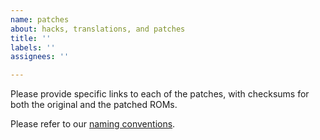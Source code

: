 ```yaml
---
name: patches
about: hacks, translations, and patches
title: ''
labels: ''
assignees: ''

---
```


Please provide specific links to each of the patches, with checksums for both the original and the patched ROMs.

Please refer to our [naming conventions](https://github.com/frederic-mahe/Hardware-Target-Game-Database/wiki/Guidelines-for-SMDB-creators#how-to-name-entries).
